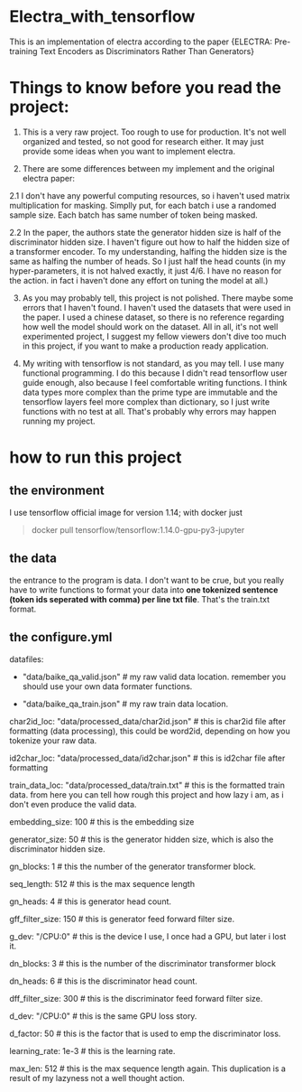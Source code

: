 # Electra_with_tensorflow
This is an implementation of electra according to the paper {ELECTRA: Pre-training Text Encoders as Discriminators Rather Than Generators}

# Things to know before you read the project:

1. This is a very raw project. Too rough to use for production. It's not well organized and tested, so not good for research either. It may just provide some ideas when you want to implement electra.

2. There are some differences between my implement and the original electra paper:

2.1 I don't have any powerful computing resources, so i haven't used matrix multiplication for masking. Simplly put, for each batch i use a randomed sample size. Each batch has same number of token being masked.

2.2 In the paper, the authors state the generator hidden size is half of the discriminator hidden size. I haven't figure out how to half the hidden size of a transformer encoder. To my understanding, halfing the hidden size is the same as halfing the number of heads. So I just half the head counts (in my hyper-parameters, it is not halved exactly, it just 4/6. I have no reason for the action. in fact i haven't done any effort on tuning the model at all.)

3. As you may probably tell, this project is not polished. There maybe some errors that I haven't found. I haven't used the datasets that were used in the paper. I used a chinese dataset, so there is no reference regarding how well the model should work on the dataset. All in all, it's not well experimented project, I suggest my fellow viewers don't dive too much in this project, if you want to make a production ready application.

4. My writing with tensorflow is not standard, as you may tell. I use many functional programming. I do this because I didn't read tensorflow user guide enough, also because I feel comfortable writing functions. I think data types more complex than the prime type are immutable and the tensorflow layers feel more complex than dictionary, so I just write functions with no test at all. That's probably why errors may happen running my project.

# how to run this project
## the environment 
I use tensorflow official image for version 1.14; with docker just 
> docker pull tensorflow/tensorflow:1.14.0-gpu-py3-jupyter

## the data
the entrance to the program is data. I don't want to be crue, but you really have to write functions to format your data into **one tokenized sentence (token ids seperated with comma) per line txt file**. That's the train.txt format.

## the configure.yml
datafiles: 

 - "data/baike_qa_valid.json" # my raw valid data location. remember you should use your own data formater functions. 

- "data/baike_qa_train.json" # my raw train data location.

char2id_loc: "data/processed_data/char2id.json" # this is char2id file after formatting (data processing), this could be word2id, depending on how you tokenize your raw data.

id2char_loc: "data/processed_data/id2char.json" # this is id2char file after formatting

train_data_loc: "data/processed_data/train.txt" # this is the formatted train data. from here you can tell how rough this project and how lazy i am, as i don't even produce the valid data.

embedding_size: 100 # this is the embedding size

generator_size: 50 # this is the generator hidden size, which is also the discriminator hidden size.

gn_blocks: 1 # this the number of the generator transformer block.

seq_length: 512 # this is the max sequence length

gn_heads: 4 # this is generator head count.

gff_filter_size: 150 # this is generator feed forward filter size.

g_dev: "/CPU:0" # this is the device I use, I once had a GPU, but later i lost it.

dn_blocks: 3 # this is the number of the discriminator transformer block

dn_heads: 6 # this is the discriminator head count.

dff_filter_size: 300 # this is the discriminator feed forward filter size.

d_dev: "/CPU:0" # this is the same GPU loss story.

d_factor: 50 # this is the factor that is used to emp the discriminator loss.

learning_rate: 1e-3 # this is the learning rate.

max_len: 512 # this is the max sequence length again. This duplication is a result of my lazyness not a well thought action.
